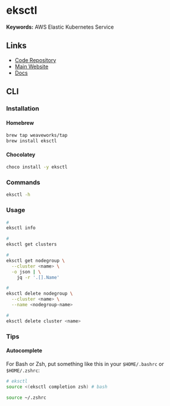 # eksctl

**Keywords:** AWS Elastic Kubernetes Service

## Links

- [Code Repository](https://github.com/weaveworks/eksctl)
- [Main Website](https://eksctl.io)
- [Docs](https://eksctl.io/introduction)

## CLI

### Installation

#### Homebrew

```sh
brew tap weaveworks/tap
brew install eksctl
```

#### Chocolatey

```sh
choco install -y eksctl
```

### Commands

```sh
eksctl -h
```

### Usage

```sh
#
eksctl info

#
eksctl get clusters

#
eksctl get nodegroup \
  --cluster <name> \
  -o json | \
    jq -r '.[].Name'

#
eksctl delete nodegroup \
  --cluster <name> \
  --name <nodegroup-name>

#
eksctl delete cluster <name>
```

<!--
eksctl create cluster -f ./deploy.yml

eksctl utils associate-iam-oidc-provider --cluster eksctl-eksctl-demo-cluster --approve
-->

### Tips

#### Autocomplete

For Bash or Zsh, put something like this in your `$HOME/.bashrc` or `$HOME/.zshrc`:

```sh
# eksctl
source <(eksctl completion zsh) # bash
```

```sh
source ~/.zshrc
```
